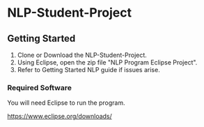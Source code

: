 # NLP-Student-Project
## Getting Started

1. Clone or Download the NLP-Student-Project.
2. Using Eclipse, open the zip file "NLP Program Eclipse Project".
3. Refer to Getting Started NLP guide if issues arise.

### Required Software

You will need Eclipse to run the program.

https://www.eclipse.org/downloads/
